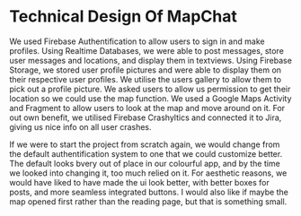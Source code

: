 # Technical Design Of MapChat

We used Firebase Authentification to allow users to sign in and make profiles.
Using Realtime Databases, we were able to post messages, store user messages and locations, and display them in textviews.
Using Firebase Storage, we stored user profile pictures and were able to display them on their respective user profiles.
We utilise the users gallery to allow them to pick out a profile picture.
We asked users to allow us permission to get their location so we could use the map function.
We used a Google Maps Activity and Fragment to allow users to look at the map and move around on it.
For out own benefit, we utilised Firebase Crashyltics and connected it to Jira, giving us nice info on all user crashes.

If we were to start the project from scratch again, we would change from the default authentification system to one that we could customize better.
The default looks bvery out of place in our colourful app, and by the time we looked into changing it, too much relied on it.
For aesthetic reasons, we would have liked to have made the ui look better, with better boxes for posts, and more seamless integrated buttons.
I would also like if maybe the map opened first rather than the reading page, but that is something small.


